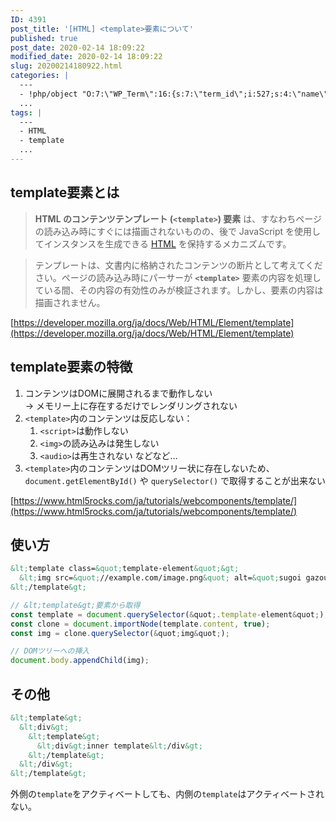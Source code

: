 ```yaml
---
ID: 4391
post_title: '[HTML] <template>要素について'
published: true
post_date: 2020-02-14 18:09:22
modified_date: 2020-02-14 18:09:22
slug: 20200214180922.html
categories: |
  ---
  - !php/object "O:7:\"WP_Term\":16:{s:7:\"term_id\";i:527;s:4:\"name\";s:4:\"HTML\";s:4:\"slug\";s:4:\"html\";s:10:\"term_group\";i:0;s:16:\"term_taxonomy_id\";i:535;s:8:\"taxonomy\";s:8:\"category\";s:11:\"description\";s:0:\"\";s:6:\"parent\";i:0;s:5:\"count\";i:4;s:6:\"filter\";s:3:\"raw\";s:6:\"cat_ID\";i:527;s:14:\"category_count\";i:4;s:20:\"category_description\";s:0:\"\";s:8:\"cat_name\";s:4:\"HTML\";s:17:\"category_nicename\";s:4:\"html\";s:15:\"category_parent\";i:0;}"
  ...
tags: |
  ---
  - HTML
  - template
  ...
---
```

## template要素とは

> **HTML のコンテンツテンプレート (`<template>`) 要素** は、すなわちページの読み込み時にすぐには描画されないものの、後で JavaScript を使用してインスタンスを生成できる [HTML](https://developer.mozilla.org/ja/docs/Glossary/HTML) を保持するメカニズムです。

> テンプレートは、文書内に格納されたコンテンツの断片として考えてください。ページの読み込み時にパーサーが **`<template>`** 要素の内容を処理している間、その内容の有効性のみが検証されます。しかし、要素の内容は描画されません。

[https://developer.mozilla.org/ja/docs/Web/HTML/Element/template](https://developer.mozilla.org/ja/docs/Web/HTML/Element/template)

## template要素の特徴

1. コンテンツはDOMに展開されるまで動作しない  
→ メモリー上に存在するだけでレンダリングされない
2. `<template>`内のコンテンツは反応しない：
    1. `<script>`は動作しない 
    2. `<img>`の読み込みは発生しない
    3. `<audio>`は再生されない 
などなど…
3. `<template>`内のコンテンツはDOMツリー状に存在しないため、`document.getElementById()` や `querySelector()` で取得することが出来ない

[https://www.html5rocks.com/ja/tutorials/webcomponents/template/](https://www.html5rocks.com/ja/tutorials/webcomponents/template/)

## 使い方

```html
&lt;template class=&quot;template-element&quot;&gt;
  &lt;img src=&quot;//example.com/image.png&quot; alt=&quot;sugoi gazou&quot;&gt;
&lt;/template&gt;
```

```js
// &lt;template&gt;要素から取得
const template = document.querySelector(&quot;.template-element&quot;);
const clone = document.importNode(template.content, true);
const img = clone.querySelector(&quot;img&quot;);

// DOMツリーへの挿入
document.body.appendChild(img);
```

## その他

```html
&lt;template&gt;
  &lt;div&gt;
    &lt;template&gt;
      &lt;div&gt;inner template&lt;/div&gt;
    &lt;/template&gt;
  &lt;/div&gt;
&lt;/template&gt;
```

外側の`template`をアクティベートしても、内側の`template`はアクティベートされない。